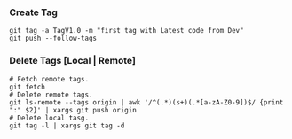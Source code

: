 ### Create Tag
    git tag -a TagV1.0 -m "first tag with Latest code from Dev"
    git push --follow-tags

        
### Delete Tags [Local | Remote]    
    # Fetch remote tags.
    git fetch
    # Delete remote tags.
    git ls-remote --tags origin | awk '/^(.*)(s+)(.*[a-zA-Z0-9])$/ {print ":" $2}' | xargs git push origin
    # Delete local tasg.
    git tag -l | xargs git tag -d
    
    
